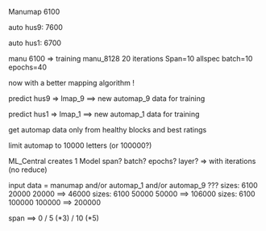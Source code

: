 

Manumap     6100

auto hus9:  7600

auto hus1:  6700


manu 6100 => training  manu_8128 20 iterations Span=10 allspec batch=10  epochs=40


now with a better mapping algorithm !

predict hus9 => lmap_9    ==> new automap_9 data for training

predict hus1 => lmap_1    ==> new automap_1 data for training

get automap data only from healthy blocks and best ratings


limit automap to 10000 letters (or 100000?)



ML_Central  creates 1 Model  span? batch? epochs? layer?  => with iterations
            (no reduce)

input data = manumap and/or automap_1  and/or  automap_9  ???
sizes:       6100           20000              20000            ==> 46000
sizes:       6100           50000              50000            ==> 106000
sizes:       6100          100000             100000            ==> 200000

span ==> 0 / 5 (*3) / 10 (*5)
